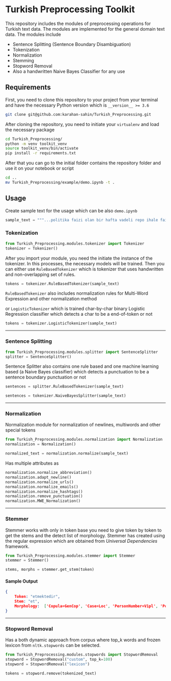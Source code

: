 # Turkish Preprocessing Toolkit

This repository includes the modules of preprocessing operations for Turkish text data. The modules are implemented for the general domain text data. The modules include

- Sentence Splitting (Sentence Boundary Disambiguation)
- Tokenization
- Normalization
- Stemming
- Stopword Removal
- Also a handwritten Naive Bayes Classifier for any use

## Requirements

First, you need to clone this repository to your project from your terminal and have the necessary Python version which is `__version__ >= 3.6`

```bash
git clone git@github.com:karahan-sahin/Turkish_Preprocessing.git
```

After cloning the repository, you need to initiate your `virtualenv` and load the necessary package

```bash
cd Turkish_Preprocessing/
python -m venv toolkit_venv
source toolkit_venv/bin/activate
pip install -r requirements.txt
```

After that you can go to the initial folder contains the repository folder and use it on your notebook or script 

```bash
cd ..
mv Turkish_Preprocessing/example/demo.ipynb -t .
```



## Usage

Create sample text for the usage which can be also `demo.ipynb`

```python
sample_text = """...politika faizi olan bir hafta vadeli repo ihale faiz oranının yüzde 16’dan yüzde 15’e indirilmesine karar vermiştir. Küresel iktisadi..."""
```

### Tokenization

```python
from Turkish_Preprocessing.modules.tokenizer import Tokenizer
tokenizer = Tokenizer()
```

After you import your module, you need the initiate the instance of the tokenizer. In this processes, the necessary models will be trained. Then you can either use `RuleBasedTokenizer` which is tokenizer that uses handwritten and non-overlapping set of rules.

```python
tokens = tokenizer.RuleBasedTokenizer(sample_text)
```

`RuleBasedTokenizer` also includes normalization rules for Multi-Word Expression and other normalization method

or `LogisticTokenizer` which is trained char-by-char binary Logistic Regression classifier which detects a char to be a end-of-token or not

```python
tokens = tokenizer.LogisticTokenizer(sample_text)
```

---------------

### Sentence Splitting

```python
from Turkish_Preprocessing.modules.splitter import SentenceSplitter
splitter = SentenceSplitter()
```

Sentence Splitter also contains one rule based and one machine learning based (a Naive Bayes classifier) which detects a punctuation to be a sentence boundary punctuation or not

```python
sentences = splitter.RuleBasedTokenizer(sample_text)
```

```python
sentences = tokenizer.NaiveBayesSplitter(sample_text)
```

______

### Normalization

Normalization module for normalization of newlines, multiwords and other special tokens

```python
from Turkish_Preprocessing.modules.normalization import Normalization
normalization = Normalization()
```

```python
normalized_text = normalization.normalize(sample_text)
```

Has multiple attributes as 

```python
normalization.normalize_abbreviation()
normalization.adapt_newline()
normalization.normalize_urls()
normalization.normalize_emails()
normalization.normalize_hashtags()
normalization.remove_punctuation()
normalization.MWE_Normalization()
```

-----------

### Stemmer

Stemmer works with only in token base you need to give token by token to get the stems and the detect list of morphology. Stemmer has created using the regular expression which are obtained from *Universal Dependencies* framework.

```python
from Turkish_Preprocessing.modules.stemmer import Stemmer
stemmer = Stemmer()
```

```python
stems, morphs = stemmer.get_stem(token)
```

#### Sample Output

```json
{
	Token: "etmektedir",
	Stem: "et",
	Morphology:  ['Copula=GenCop', 'Case=Loc', 'PersonNumber=V1pl', 'Polarity=Neg']
}
```

----

### Stopword Removal

Has a both dynamic approach from corpus where top_k words and frozen lexicon from `nltk.stopwords` can be selected.


```python
from Turkish_Preprocessing.modules.stopwords import StopwordRemoval
stopword = StopwordRemoval("custom", top_k=100)
stopword = StopwordRemoval("lexicon")
```

```python
tokens = stopword.remove(tokenized_text)
```

